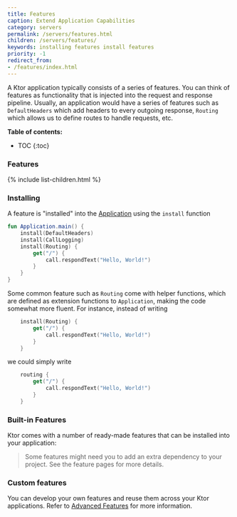 ```yaml
---
title: Features
caption: Extend Application Capabilities
category: servers
permalink: /servers/features.html
children: /servers/features/
keywords: installing features install features
priority: -1
redirect_from:
- /features/index.html
---
```


A Ktor application typically consists of a series of features. You can think of features as functionality 
that is injected into the request and response pipeline. Usually, an application would have a series of features such as `DefaultHeaders` which add headers to every outgoing
response, `Routing` which allows us to define routes to handle requests, etc.

**Table of contents:**

* TOC
{:toc}

### Features

{% include list-children.html %}

### Installing

A feature is "installed" into the [Application](/application) using the `install` function

```kotlin
fun Application.main() {
    install(DefaultHeaders) 
    install(CallLogging)
    install(Routing) { 
        get("/") { 
            call.respondText("Hello, World!")  
        }
    }
}
```
Some common feature such as `Routing` come with helper functions, which are defined as extension functions to `Application`, making the code
somewhat more fluent. For instance, instead of writing

```kotlin
    install(Routing) {
        get("/") {
            call.respondText("Hello, World!")
        }
    }
```

we could simply write

```kotlin
    routing {
        get("/") {
            call.respondText("Hello, World!")
        }
    }
```

### Built-in Features

Ktor comes with a number of ready-made features that can be installed into your application:

> Some features might need you to add an extra dependency to your project. See the feature pages for more details.

### Custom features

You can develop your own features and reuse them across your Ktor applications. 
Refer to [Advanced Features](/advanced/features) for more information.